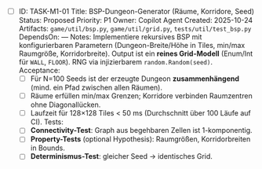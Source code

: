 - [ ] ID: TASK-M1-01
  Title: BSP-Dungeon-Generator (Räume, Korridore, Seed)
  Status: Proposed
  Priority: P1
  Owner: Copilot Agent
  Created: 2025-10-24
  Artifacts: `game/util/bsp.py`, `game/util/grid.py`, `tests/util/test_bsp.py`
  DependsOn: —
  Notes:
  Implementiere rekursives BSP mit konfigurierbaren Parametern (Dungeon-Breite/Höhe in Tiles, min/max Raumgröße, Korridorbreite). Output ist ein **reines Grid-Modell** (Enum/Int für `WALL`, `FLOOR`). RNG via injizierbarem `random.Random(seed)`.
  Acceptance:
  - [ ] Für N=100 Seeds ist der erzeugte Dungeon **zusammenhängend** (mind. ein Pfad zwischen allen Räumen).
  - [ ] Räume erfüllen min/max Grenzen; Korridore verbinden Raumzentren ohne Diagonallücken.
  - [ ] Laufzeit für 128×128 Tiles < 50 ms (Durchschnitt über 100 Läufe auf CI).
  Tests:
  - [ ] **Connectivity-Test**: Graph aus begehbaren Zellen ist 1-komponentig.
  - [ ] **Property-Tests** (optional Hypothesis): Raumgrößen, Korridorbreiten in Bounds.
  - [ ] **Determinismus-Test**: gleicher Seed → identisches Grid.
